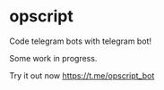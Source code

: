 # opscript
Code telegram bots with telegram bot!

Some work in progress.

Try it out now https://t.me/opscript_bot
